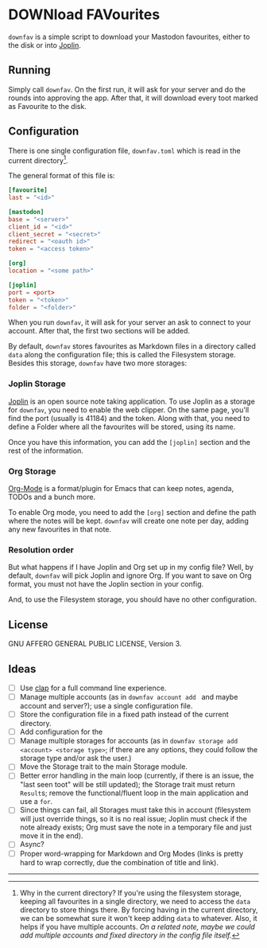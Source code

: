 # DOWNload FAVourites

`downfav` is a simple script to download your Mastodon favourites, either to
the disk or into [Joplin](http://joplinapp.org/).

## Running

Simply call `downfav`. On the first run, it will ask for your server and do
the rounds into approving the app. After that, it will download every toot
marked as Favourite to the disk.

## Configuration

There is one single configuration file, `downfav.toml` which is read in the
current directory[^1].

The general format of this file is:

```toml
[favourite]
last = "<id>"

[mastodon]
base = "<server>"
client_id = "<id>"
client_secret = "<secret>"
redirect = "<oauth id>"
token = "<access token>"

[org]
location = "<some path>"

[joplin]
port = <port>
token = "<token>"
folder = "<folder>"
```

When you run `downfav`, it will ask for your server an ask to connect to your
account. After that, the first two sections will be added.

By default, `downfav` stores favourites as Markdown files in a directory called
`data` along the configuration file; this is called the Filesystem storage.
Besides this storage, `downfav` have two more storages:

### Joplin Storage

[Joplin](https://joplinapp.org/) is an open source note taking application.
To use Joplin as a storage for `downfav`, you need to enable the web clipper.
On the same page, you'll find the port (usually is 41184) and the token. Along
with that, you need to define a Folder where all the favourites will be stored,
using its name.

Once you have this information, you can add the `[joplin]` section and the rest
of the information.

### Org Storage

[Org-Mode](https://orgmode.org/) is a format/plugin for Emacs that can keep
notes, agenda, TODOs and a bunch more.

To enable Org mode, you need to add the `[org]` section and define the path
where the notes will be kept. `downfav` will create one note per day, adding
any new favourites in that note.

### Resolution order

But what happens if I have Joplin and Org set up in my config file? Well, by
default, `downfav` will pick Joplin and ignore Org. If you want to save on Org
format, you must not have the Joplin section in your config.

And, to use the Filesystem storage, you should have no other configuration.

## License

GNU AFFERO GENERAL PUBLIC LICENSE, Version 3.

## Ideas

- [ ] Use [clap](https://crates.io/crates/clap) for a full command line
  experience.
- [ ] Manage multiple accounts (as in `downfav account add ` and maybe account
  and server?); use a single configuration file.
- [ ] Store the configuration file in a fixed path instead of the current
  directory.
- [ ] Add configuration for the 
- [ ] Manage multiple storages for accounts (as in `downfav storage add
  <account> <storage type>`; if there are any options, they could follow the
  storage type and/or ask the user.)
- [ ] Move the Storage trait to the main Storage module.
- [ ] Better error handling in the main loop (currently, if there is an issue,
  the "last seen toot" will be still updated); the Storage trait must return
  `Result`s; remove the functional/fluent loop in the main application and use
  a `for`.
- [ ] Since things can fail, all Storages must take this in account (filesystem
  will just override things, so it is no real issue; Joplin must check if the
  note already exists; Org must save the note in a temporary file and just move
  it in the end).
- [ ] Async?
- [ ] Proper word-wrapping for Markdown and Org Modes (links is pretty hard to
  wrap correctly, due the combination of title and link).

---

[^1]: Why in the current directory? If you're using the filesystem storage,
  keeping all favourites in a single directory, we need to access the `data`
  directory to store things there. By forcing having in the current directory,
  we can be somewhat sure it won't keep adding `data` to whatever. Also, it
  helps if you have multiple accounts. *On a related note, maybe we could add
  multiple accounts and fixed directory in the config file itself.*

